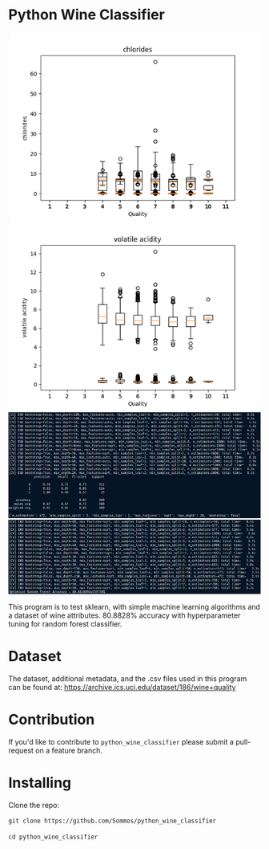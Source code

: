 # Python Wine Classifier

<p align="center">
    <img src="figs/chlorides.png" width="500"/>
    <img src="figs/volatilewhiteacidity.png" width="500"/>
    <img src="image_0.png" width="1000"/>
    <img src="image_1.png" width="1000"/>
</p>

This program is to test sklearn, with simple machine learning algorithms and a dataset of wine attributes. 
80.8828% accuracy with hyperparameter tuning for random forest classifier.

# Dataset

The dataset, additional metadata, and the .csv files used in this program can be found at:
https://archive.ics.uci.edu/dataset/186/wine+quality

# Contribution 

If you'd like to contribute to `python_wine_classifier` please submit a pull-request on a feature branch.

# Installing

Clone the repo:

    git clone https://github.com/Sommos/python_wine_classifier

    cd python_wine_classifier